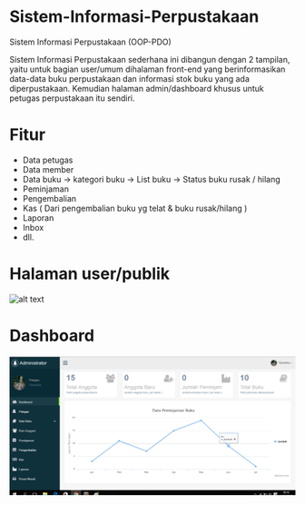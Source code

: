 # Sistem-Informasi-Perpustakaan
Sistem Informasi Perpustakaan (OOP-PDO)

Sistem Informasi Perpustakaan sederhana ini dibangun dengan 2 tampilan, yaitu untuk bagian user/umum dihalaman front-end yang berinformasikan data-data buku perpustakaan dan informasi stok buku yang ada diperpustakaan. Kemudian halaman admin/dashboard khusus untuk petugas perpustakaan itu sendiri.

# Fitur
- Data petugas
- Data member
- Data buku
    -> kategori buku
    -> List buku
    -> Status buku rusak / hilang
- Peminjaman
- Pengembalian
- Kas ( Dari pengembalian buku yg telat & buku rusak/hilang )
- Laporan
- Inbox
- dll.

# Halaman user/publik
![alt text](https://github.com/Aziz-Rahman/Sistem-Informasi-Perpustakaan/blob/master/assets/images/front-end1.png)

# Dashboard
![alt text](https://github.com/Aziz-Rahman/Sistem-Informasi-Perpustakaan/blob/master/assets/images/dashboard-1.png)
